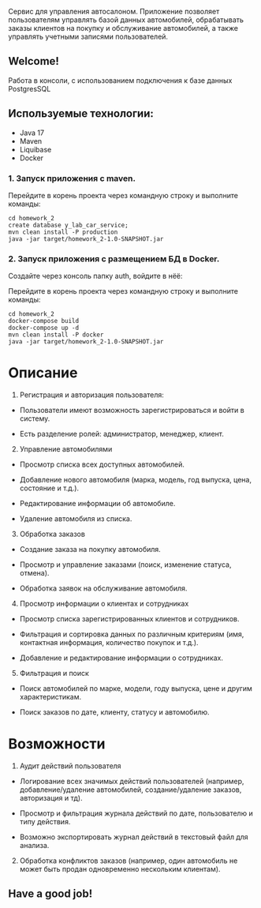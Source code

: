Сервис для управления автосалоном. Приложение позволяет пользователям управлять базой данных автомобилей, обрабатывать заказы клиентов на покупку и обслуживание автомобилей, а также управлять учетными записями пользователей.



## Welcome!

Работа в консоли, с использованием подключения к базе данных PostgresSQL

## Используемые технологии:

* Java 17
* Maven
* Liquibase
* Docker

### 1. Запуск приложения с maven.
Перейдите в корень проекта через командную строку и выполните команды:

```
cd homework_2
create database y_lab_car_service;
mvn clean install -P production
java -jar target/homework_2-1.0-SNAPSHOT.jar 
```

### 2. Запуск приложения c размещением БД в Docker.
Создайте через консоль папку auth, войдите в нёё:

Перейдите в корень проекта через командную строку и выполните команды:

```
cd homework_2
docker-compose build
docker-compose up -d
mvn clean install -P docker
java -jar target/homework_2-1.0-SNAPSHOT.jar 
```


# Описание
1. Регистрация и авторизация пользователя:

- Пользователи имеют возможность зарегистрироваться и войти в систему.

- Есть разделение ролей: администратор, менеджер, клиент.

2. Управление автомобилями

- Просмотр списка всех доступных автомобилей.

- Добавление нового автомобиля (марка, модель, год выпуска, цена, состояние и т.д.).

- Редактирование информации об автомобиле.

- Удаление автомобиля из списка.

3. Обработка заказов

- Создание заказа на покупку автомобиля.

- Просмотр и управление заказами (поиск, изменение статуса, отмена).

- Обработка заявок на обслуживание автомобиля.

4. Просмотр информации о клиентах и сотрудниках

- Просмотр списка зарегистрированных клиентов и сотрудников.

- Фильтрация и сортировка данных по различным критериям (имя, контактная информация, количество покупок и т.д.).

- Добавление и редактирование информации о сотрудниках.

5. Фильтрация и поиск

- Поиск автомобилей по марке, модели, году выпуска, цене и другим характеристикам.

- Поиск заказов по дате, клиенту, статусу и автомобилю.



# Возможности
1. Аудит действий пользователя

- Логирование всех значимых действий пользователей (например, добавление/удаление автомобилей, создание/удаление заказов, авторизация и тд).

- Просмотр и фильтрация журнала действий по дате, пользователю и типу действия.

- Возможно экспортировать журнал действий в текстовый файл для анализа.

2. Обработка конфликтов заказов (например, один автомобиль не может быть продан одновременно нескольким клиентам).


## Have a good job!